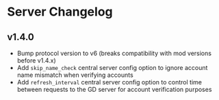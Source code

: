 # Server Changelog

## v1.4.0

* Bump protocol version to v6 (breaks compatibility with mod versions before v1.4.x)
* Add `skip_name_check` central server config option to ignore account name mismatch when verifying accounts
* Add `refresh_interval` central server config option to control time between requests to the GD server for account verification purposes
